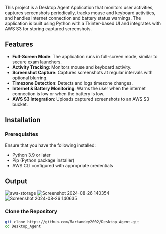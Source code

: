 

This project is a Desktop Agent Application that monitors user activities, captures screenshots periodically, tracks mouse and keyboard activities, and handles internet connection and battery status warnings. The application is built using Python with a Tkinter-based UI and integrates with AWS S3 for storing captured screenshots.

## Features

- **Full-Screen Mode**: The application runs in full-screen mode, similar to secure exam launchers.
- **Activity Tracking**: Monitors mouse and keyboard activity.
- **Screenshot Capture**: Captures screenshots at regular intervals with optional blurring.
- **Timezone Detection**: Detects and logs timezone changes.
- **Internet & Battery Monitoring**: Warns the user when the internet connection is low or when the battery is low.
- **AWS S3 Integration**: Uploads captured screenshots to an AWS S3 bucket.

## Installation

### Prerequisites

Ensure that you have the following installed:

- Python 3.9 or later
- Pip (Python package installer)
- AWS CLI configured with appropriate credentials

## Output


![aws-storage](https://github.com/user-attachments/assets/def5269d-f429-4620-bb53-ac6288103c5b)
![Screenshot 2024-08-26 140354](https://github.com/user-attachments/assets/bacfa587-99c1-44df-af26-e3744943bd81)
![Screenshot 2024-08-26 140635](https://github.com/user-attachments/assets/0ad4c748-d80c-4dca-863f-e61a54e9ce9b)


### Clone the Repository

```bash
git clone https://github.com/Markandey2002/Desktop_Agent.git
cd Desktop_Agent


